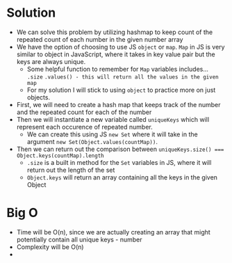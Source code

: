 # Solution
  - We can solve this problem by utilizing hashmap to keep count of the repeated count of each number in the given number array
  - We have the option of choosing to use JS `object` or `map`. `Map` in JS is very similar to object in JavaScript, where it takes in key value pair but the keys are always unique.
    - Some helpful function to remember for `Map` variables includes... `.size` `.values() - this will return all the values in the given map`
    - For my solution I will stick to using `object` to practice more on just objects.
  - First, we will need to create a hash map that keeps track of the number and the repeated count for each of the number
  - Then we will instantiate a new variable called `uniqueKeys` which will represent each occurence of repeated number. 
    - We can create this using JS `new Set` where it will take in the argument `new Set(Object.values(countMap))`. 
  - Then we can return out the comparison between `uniqueKeys.size() === Object.keys(countMap).length`
    - `.size` is a built in method for the `Set` variables in JS, where it will return out the length of the set
    - `Object.keys` will return an array containing all the keys in the given Object

# Big O 
  - Time will be O(n), since we are actually creating an array that might potentially contain all unique keys - number
  - Complexity will be O(n)
  - 